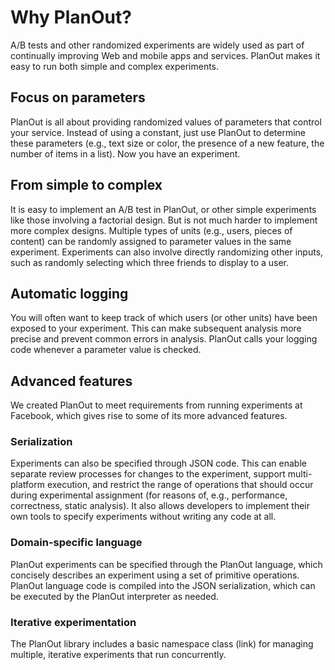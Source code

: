 # Why PlanOut?

A/B tests and other randomized experiments are widely used as part of continually improving Web and mobile apps and services. PlanOut makes it easy to run both simple and complex experiments.

## Focus on parameters

PlanOut is all about providing randomized values of parameters that control your service. Instead of using a constant, just use PlanOut to determine these parameters (e.g., text size or color, the presence of a new feature, the number of items in a list). Now you have an experiment.

## From simple to complex

It is easy to implement an A/B test in PlanOut, or other simple experiments like those involving a factorial design. But is not much harder to implement more complex designs. Multiple types of units (e.g., users, pieces of content) can be randomly assigned to parameter values in the same experiment. Experiments can also involve directly randomizing other inputs, such as randomly selecting which three friends to display to a user.

## Automatic logging
You will often want to keep track of which users (or other units) have been exposed to your experiment. This can make subsequent analysis more precise and prevent common errors in analysis. PlanOut calls your logging code whenever a parameter value is checked.


## Advanced features

We created PlanOut to meet requirements from running experiments at Facebook, which gives rise to some of its more advanced features.

### Serialization
Experiments can also be specified through JSON code. This can enable separate review processes for changes to the experiment, support multi-platform execution, and restrict the range of operations that should occur during experimental assignment (for reasons of, e.g., performance, correctness, static analysis). It also allows developers to implement their own tools to specify experiments without writing any code at all.

### Domain-specific language
PlanOut experiments can be specified through the PlanOut language, which concisely describes an experiment using a set of primitive operations.  PlanOut language code is compiled into the JSON serialization, which can be executed by the PlanOut interpreter as needed.

### Iterative experimentation
The PlanOut library includes a basic namespace class (link) for managing multiple, iterative experiments that run concurrently.
